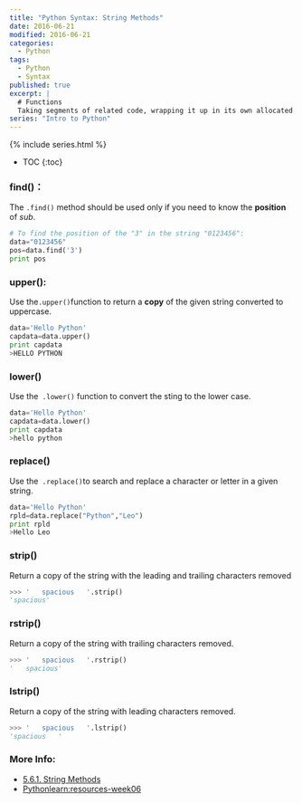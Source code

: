 ```yaml
---
title: "Python Syntax: String Methods"
date: 2016-06-21
modified: 2016-06-21
categories:
  - Python
tags:
  - Python
  - Syntax
published: true
excerpt: |
  # Functions
  Taking segments of related code, wrapping it up in its own allocated code block, and attributing it with a name so that it can be called later at any point of the overarching program, thus treating it as its own separate, self contained, and individually existing entity. A "sub program" within your program, if you will.
series: "Intro to Python"	
---
```

{% include series.html %}

* TOC
{:toc}

### find()： 

The `.find()` method should be used only if you need to know the **position** of *sub*.

```python
# To find the position of the "3" in the string "0123456":  
data="0123456"        
pos=data.find('3')        
print pos         
```
### upper():

Use the` .upper() `function to return a **copy** of the given string  converted to uppercase. 

```python
data='Hello Python'
capdata=data.upper()
print capdata
>HELLO PYTHON
```

### lower()

Use the` .lower()` function to convert the sting to the lower case.

```python
data='Hello Python'
capdata=data.lower()
print capdata
>hello python
```

### replace()

Use the` .replace()`to search and replace a character or letter in a given string.

```python
data='Hello Python'
rpld=data.replace("Python","Leo")
print rpld
>Hello Leo
```

### strip()

Return a copy of the string with the leading and trailing characters removed

```python
>>> '   spacious   '.strip()
'spacious'
```

### rstrip()

Return a copy of the string with trailing characters removed.

```python
>>> '   spacious   '.rstrip()
'   spacious'
```

### lstrip()

Return a copy of the string with leading characters removed. 

```python
>>> '   spacious   '.lstrip()
'spacious   '
```

### More Info:

* [5.6.1. String Methods](https://docs.python.org/release/2.7.10/library/stdtypes.html#string-methods)
* [Pythonlearn:resources-week06](https://share.coursera.org/wiki/index.php/Pythonlearn:resources-week06)

